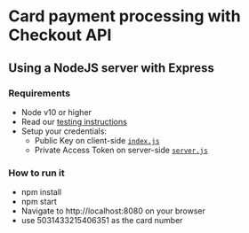 # Card payment processing with Checkout API

## Using a NodeJS server with Express

### Requirements
- Node v10 or higher
- Read our [testing instructions](https://developers.mercadopago.com/en/guides/payments/api/testing)
- Setup your credentials: 
  - Public Key on client-side [`index.js`](https://github.com/mercadopago/card-payment-sample/tree/master/client/js/index.js#L2)
  - Private Access Token on server-side [`server.js`](https://github.com/mercadopago/card-payment-sample/tree/master/server/node/server.js#L6)

### How to run it
- npm install
- npm start
- Navigate to http://localhost:8080 on your browser
- use 5031433215406351 as the card number
